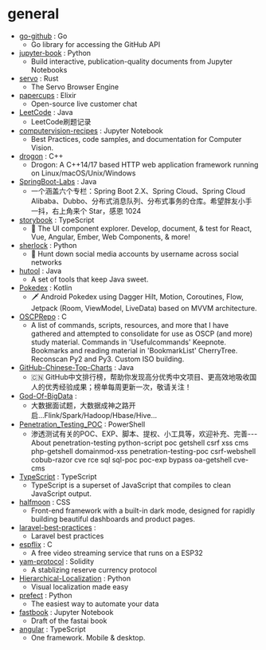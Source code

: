 # general
- [go-github](https://github.com/google/go-github) : Go
  - Go library for accessing the GitHub API
- [jupyter-book](https://github.com/executablebooks/jupyter-book) : Python
  - Build interactive, publication-quality documents from Jupyter Notebooks
- [servo](https://github.com/servo/servo) : Rust
  - The Servo Browser Engine
- [papercups](https://github.com/papercups-io/papercups) : Elixir
  - Open-source live customer chat
- [LeetCode](https://github.com/yuanguangxin/LeetCode) : Java
  - LeetCode刷题记录
- [computervision-recipes](https://github.com/microsoft/computervision-recipes) : Jupyter Notebook
  - Best Practices, code samples, and documentation for Computer Vision.
- [drogon](https://github.com/an-tao/drogon) : C++
  - Drogon: A C++14/17 based HTTP web application framework running on Linux/macOS/Unix/Windows
- [SpringBoot-Labs](https://github.com/YunaiV/SpringBoot-Labs) : Java
  - 一个涵盖六个专栏：Spring Boot 2.X、Spring Cloud、Spring Cloud Alibaba、Dubbo、分布式消息队列、分布式事务的仓库。希望胖友小手一抖，右上角来个 Star，感恩 1024
- [storybook](https://github.com/storybookjs/storybook) : TypeScript
  - 📓 The UI component explorer. Develop, document, & test for React, Vue, Angular, Ember, Web Components, & more!
- [sherlock](https://github.com/sherlock-project/sherlock) : Python
  - 🔎 Hunt down social media accounts by username across social networks
- [hutool](https://github.com/looly/hutool) : Java
  - A set of tools that keep Java sweet.
- [Pokedex](https://github.com/skydoves/Pokedex) : Kotlin
  - 🗡️ Android Pokedex using Dagger Hilt, Motion, Coroutines, Flow, Jetpack (Room, ViewModel, LiveData) based on MVVM architecture.
- [OSCPRepo](https://github.com/rewardone/OSCPRepo) : C
  - A list of commands, scripts, resources, and more that I have gathered and attempted to consolidate for use as OSCP (and more) study material. Commands in 'Usefulcommands' Keepnote. Bookmarks and reading material in 'BookmarkList' CherryTree. Reconscan Py2 and Py3. Custom ISO building.
- [GitHub-Chinese-Top-Charts](https://github.com/kon9chunkit/GitHub-Chinese-Top-Charts) : Java
  - 🇨🇳 GitHub中文排行榜，帮助你发现高分优秀中文项目、更高效地吸收国人的优秀经验成果；榜单每周更新一次，敬请关注！
- [God-Of-BigData](https://github.com/wangzhiwubigdata/God-Of-BigData) : 
  - 大数据面试题，大数据成神之路开启...Flink/Spark/Hadoop/Hbase/Hive...
- [Penetration_Testing_POC](https://github.com/Mr-xn/Penetration_Testing_POC) : PowerShell
  - 渗透测试有关的POC、EXP、脚本、提权、小工具等，欢迎补充、完善---About penetration-testing python-script poc getshell csrf xss cms php-getshell domainmod-xss penetration-testing-poc csrf-webshell cobub-razor cve rce sql sql-poc poc-exp bypass oa-getshell cve-cms
- [TypeScript](https://github.com/microsoft/TypeScript) : TypeScript
  - TypeScript is a superset of JavaScript that compiles to clean JavaScript output.
- [halfmoon](https://github.com/halfmoonui/halfmoon) : CSS
  - Front-end framework with a built-in dark mode, designed for rapidly building beautiful dashboards and product pages.
- [laravel-best-practices](https://github.com/alexeymezenin/laravel-best-practices) : 
  - Laravel best practices
- [espflix](https://github.com/rossumur/espflix) : C
  - A free video streaming service that runs on a ESP32
- [yam-protocol](https://github.com/yam-finance/yam-protocol) : Solidity
  - A stablizing reserve currency protocol
- [Hierarchical-Localization](https://github.com/cvg/Hierarchical-Localization) : Python
  - Visual localization made easy
- [prefect](https://github.com/PrefectHQ/prefect) : Python
  - The easiest way to automate your data
- [fastbook](https://github.com/fastai/fastbook) : Jupyter Notebook
  - Draft of the fastai book
- [angular](https://github.com/angular/angular) : TypeScript
  - One framework. Mobile & desktop.
